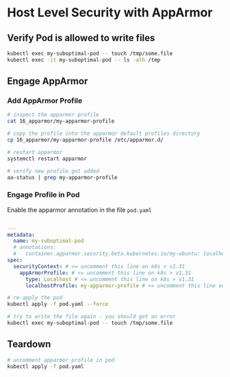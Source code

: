 # Host Level Security with AppArmor

<!-- ## Install

## Verify installation

```bash

# check installation
systemctl status apparmor

# check apparmor is enabled
cat /sys/module/apparmor/parameters/enabled

# see status of apparmor - see all loaded profiles
aa-status

# inspect default profiles directory
ls -alh /etc/apparmor.d/
``` -->

## Verify Pod is allowed to write files

```bash
kubectl exec my-suboptimal-pod -- touch /tmp/some.file
kubectl exec -it my-suboptimal-pod -- ls -alh /tmp
```

## Engage AppArmor

### Add AppArmor Profile

```bash
# inspect the apparmor profile
cat 16_apparmor/my-apparmor-profile

# copy the profile into the apparmor default profiles directory
cp 16_apparmor/my-apparmor-profile /etc/apparmor.d/

# restart apparmor
systemctl restart apparmor

# verify new profile got added
aa-status | grep my-apparmor-profile
```

### Engage Profile in Pod

Enable the apparmor annotation in the file `pod.yaml`

```yaml

---
metadata:
  name: my-suboptimal-pod
  # annotations:
  #   container.apparmor.security.beta.kubernetes.io/my-ubuntu: localhost/my-apparmor-profile
spec:
  securityContext: # <= uncomment this line on k8s > v1.31
    appArmorProfile: # <= uncomment this line on k8s > v1.31
      type: Localhost # <= uncomment this line on k8s > v1.31
      localhostProfile: my-apparmor-profile # <= uncomment this line on k8s > v1.31
```

```bash
# re-apply the pod
kubectl apply -f pod.yaml --force

# try to write the file again - you should get an error
kubectl exec my-suboptimal-pod -- touch /tmp/some.file
```

## Teardown

```bash
# uncomment apparmor profile in pod
kubectl apply -f pod.yaml
```
